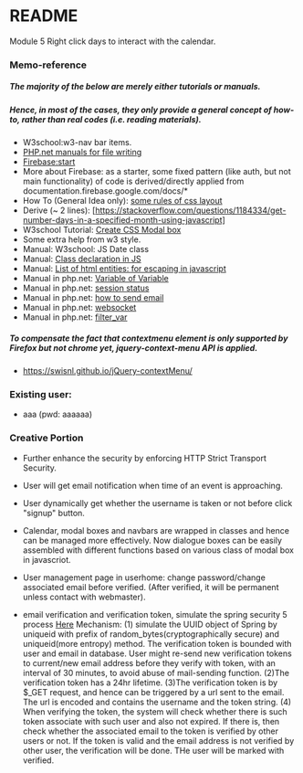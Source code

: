 # README #
Module 5
Right click days to interact with the calendar.
### Memo-reference ###
##### The majority of the below are merely either tutorials or manuals.
##### Hence, in most of the cases, they only provide a general concept of how-to, rather than real codes (i.e. reading materials).
* W3school:w3-nav bar items.
* [PHP.net manuals for file writing](http://php.net/manual/en/function.file-put-contents.php)
* [Firebase:start](https://firebase.google.com/docs/web/setup?authuser=0)
* More about Firebase: as a starter, some fixed pattern (like auth, but not main functionality) of code is derived/directly applied from documentation.firebase.google.com/docs/*
* How To (General Idea only): [some rules of css layout](https://stackoverflow.com/questions/15102480/how-to-make-a-parent-div-auto-size-to-the-width-of-its-children-divs) 
* Derive (~ 2 lines): [https://stackoverflow.com/questions/1184334/get-number-days-in-a-specified-month-using-javascript] 
* W3school Tutorial: [Create CSS Modal box](https://www.w3schools.com/howto/howto_css_modals.asp)
* Some extra help from w3 style.
* Manual: W3school: JS Date class
* Manual: [Class declaration in JS](https://developer.mozilla.org/en-US/docs/Web/JavaScript/Reference/Classes)
* Manual: [List of html entities: for escaping in javascript](https://www.w3schools.com/html/html_entities.asp)
* Manual in php.net: [Variable of Variable](http://php.net/manual/en/language.variables.variable.php)
* Manual in php.net: [session status](http://php.net/manual/en/function.session-status.php)
* Manual in php.net: [how to send email](http://php.net/manual/en/function.mail.php)
* Manual in php.net: [websocket](http://php.net/manual/en/function.socket-create.php)
* Manual in php.net: [filter_var](http://php.net/manual/en/filter.examples.sanitization.php)

##### To compensate the fact that contextmenu element is only supported by Firefox but not chrome yet, jquery-context-menu API is applied.
* https://swisnl.github.io/jQuery-contextMenu/
### Existing user:
* aaa (pwd: aaaaaa)
### Creative Portion ###
* Further enhance the security by enforcing HTTP Strict Transport Security.
* User will get email notification when time of an event is approaching.
* User dynamically get whether the username is taken or not before click "signup" button.
* Calendar, modal boxes and navbars are wrapped in classes and hence can be managed more effectively. Now dialogue boxes can be easily assembled with different functions based on various class of modal box in javascriot.
* User management page in userhome: change password/change associated email before verified. (After verified, it will be permanent unless contact with webmaster).

* email verification and verification token, simulate the spring security 5 process [Here](http://www.baeldung.com/registration-verify-user-by-email)
Mechanism: 
(1) simulate the UUID object of Spring by uniqueid with prefix of random_bytes(cryptographically secure) and uniqueid(more entropy) method.
The verification token is bounded with user and email in database. User might
re-send new verification tokens to current/new email address before they verify with token, with an interval of 30 minutes, to avoid abuse of mail-sending function.
(2)The verification token has a 24hr lifetime.
(3)The verification token is by $_GET request, and hence can be triggered by a url sent to the email. The url is encoded and contains the username and the token string.
(4) When verifying the token, the system will check whether there is such token
associate with such user and also not expired.
If there is, then check whether the associated email to the token is verified by other users or not.
If the token is valid and the email address is not verified by other user, the verification will be done. THe user will be marked with verified.


